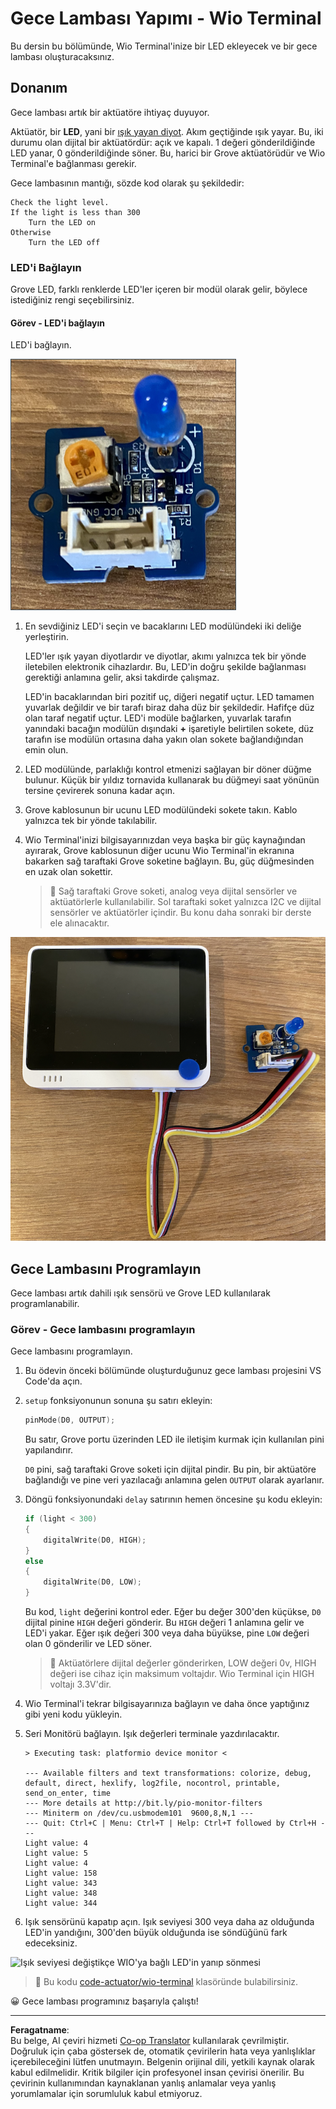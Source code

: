 <!--
CO_OP_TRANSLATOR_METADATA:
{
  "original_hash": "db44083b4dc6fb06eac83c4f16448940",
  "translation_date": "2025-08-28T03:43:39+00:00",
  "source_file": "1-getting-started/lessons/3-sensors-and-actuators/wio-terminal-actuator.md",
  "language_code": "tr"
}
-->
# Gece Lambası Yapımı - Wio Terminal

Bu dersin bu bölümünde, Wio Terminal'inize bir LED ekleyecek ve bir gece lambası oluşturacaksınız.

## Donanım

Gece lambası artık bir aktüatöre ihtiyaç duyuyor.

Aktüatör, bir **LED**, yani bir [ışık yayan diyot](https://wikipedia.org/wiki/Light-emitting_diode). Akım geçtiğinde ışık yayar. Bu, iki durumu olan dijital bir aktüatördür: açık ve kapalı. 1 değeri gönderildiğinde LED yanar, 0 gönderildiğinde söner. Bu, harici bir Grove aktüatörüdür ve Wio Terminal'e bağlanması gerekir.

Gece lambasının mantığı, sözde kod olarak şu şekildedir:

```output
Check the light level.
If the light is less than 300
    Turn the LED on
Otherwise
    Turn the LED off
```

### LED'i Bağlayın

Grove LED, farklı renklerde LED'ler içeren bir modül olarak gelir, böylece istediğiniz rengi seçebilirsiniz.

#### Görev - LED'i bağlayın

LED'i bağlayın.

![Bir Grove LED](../../../../../translated_images/grove-led.6c853be93f473cf2c439cfc74bb1064732b22251a83cedf66e62f783f9cc1a79.tr.png)

1. En sevdiğiniz LED'i seçin ve bacaklarını LED modülündeki iki deliğe yerleştirin.

    LED'ler ışık yayan diyotlardır ve diyotlar, akımı yalnızca tek bir yönde iletebilen elektronik cihazlardır. Bu, LED'in doğru şekilde bağlanması gerektiği anlamına gelir, aksi takdirde çalışmaz.

    LED'in bacaklarından biri pozitif uç, diğeri negatif uçtur. LED tamamen yuvarlak değildir ve bir tarafı biraz daha düz bir şekildedir. Hafifçe düz olan taraf negatif uçtur. LED'i modüle bağlarken, yuvarlak tarafın yanındaki bacağın modülün dışındaki **+** işaretiyle belirtilen sokete, düz tarafın ise modülün ortasına daha yakın olan sokete bağlandığından emin olun.

1. LED modülünde, parlaklığı kontrol etmenizi sağlayan bir döner düğme bulunur. Küçük bir yıldız tornavida kullanarak bu düğmeyi saat yönünün tersine çevirerek sonuna kadar açın.

1. Grove kablosunun bir ucunu LED modülündeki sokete takın. Kablo yalnızca tek bir yönde takılabilir.

1. Wio Terminal'inizi bilgisayarınızdan veya başka bir güç kaynağından ayırarak, Grove kablosunun diğer ucunu Wio Terminal'in ekranına bakarken sağ taraftaki Grove soketine bağlayın. Bu, güç düğmesinden en uzak olan sokettir.

    > 💁 Sağ taraftaki Grove soketi, analog veya dijital sensörler ve aktüatörlerle kullanılabilir. Sol taraftaki soket yalnızca I2C ve dijital sensörler ve aktüatörler içindir. Bu konu daha sonraki bir derste ele alınacaktır.

![Sağ taraftaki sokete bağlanmış Grove LED](../../../../../translated_images/wio-led.265a1897e72d7f21c753257516a4b677d8e30ce2b95fee98189458b3275ba0a6.tr.png)

## Gece Lambasını Programlayın

Gece lambası artık dahili ışık sensörü ve Grove LED kullanılarak programlanabilir.

### Görev - Gece lambasını programlayın

Gece lambasını programlayın.

1. Bu ödevin önceki bölümünde oluşturduğunuz gece lambası projesini VS Code'da açın.

1. `setup` fonksiyonunun sonuna şu satırı ekleyin:

    ```cpp
    pinMode(D0, OUTPUT);
    ```

    Bu satır, Grove portu üzerinden LED ile iletişim kurmak için kullanılan pini yapılandırır.

    `D0` pini, sağ taraftaki Grove soketi için dijital pindir. Bu pin, bir aktüatöre bağlandığı ve pine veri yazılacağı anlamına gelen `OUTPUT` olarak ayarlanır.

1. Döngü fonksiyonundaki `delay` satırının hemen öncesine şu kodu ekleyin:

    ```cpp
    if (light < 300)
    {
        digitalWrite(D0, HIGH);
    }
    else
    {
        digitalWrite(D0, LOW);
    }
    ```

    Bu kod, `light` değerini kontrol eder. Eğer bu değer 300'den küçükse, `D0` dijital pinine `HIGH` değeri gönderir. Bu `HIGH` değeri 1 anlamına gelir ve LED'i yakar. Eğer ışık değeri 300 veya daha büyükse, pine `LOW` değeri olan 0 gönderilir ve LED söner.

    > 💁 Aktüatörlere dijital değerler gönderirken, LOW değeri 0v, HIGH değeri ise cihaz için maksimum voltajdır. Wio Terminal için HIGH voltajı 3.3V'dir.

1. Wio Terminal'i tekrar bilgisayarınıza bağlayın ve daha önce yaptığınız gibi yeni kodu yükleyin.

1. Seri Monitörü bağlayın. Işık değerleri terminale yazdırılacaktır.

    ```output
    > Executing task: platformio device monitor <

    --- Available filters and text transformations: colorize, debug, default, direct, hexlify, log2file, nocontrol, printable, send_on_enter, time
    --- More details at http://bit.ly/pio-monitor-filters
    --- Miniterm on /dev/cu.usbmodem101  9600,8,N,1 ---
    --- Quit: Ctrl+C | Menu: Ctrl+T | Help: Ctrl+T followed by Ctrl+H ---
    Light value: 4
    Light value: 5
    Light value: 4
    Light value: 158
    Light value: 343
    Light value: 348
    Light value: 344
    ```

1. Işık sensörünü kapatıp açın. Işık seviyesi 300 veya daha az olduğunda LED'in yandığını, 300'den büyük olduğunda ise söndüğünü fark edeceksiniz.

![Işık seviyesi değiştikçe WIO'ya bağlı LED'in yanıp sönmesi](../../../../../images/wio-running-assignment-1-1.gif)

> 💁 Bu kodu [code-actuator/wio-terminal](../../../../../1-getting-started/lessons/3-sensors-and-actuators/code-actuator/wio-terminal) klasöründe bulabilirsiniz.

😀 Gece lambası programınız başarıyla çalıştı!

---

**Feragatname**:  
Bu belge, AI çeviri hizmeti [Co-op Translator](https://github.com/Azure/co-op-translator) kullanılarak çevrilmiştir. Doğruluk için çaba göstersek de, otomatik çevirilerin hata veya yanlışlıklar içerebileceğini lütfen unutmayın. Belgenin orijinal dili, yetkili kaynak olarak kabul edilmelidir. Kritik bilgiler için profesyonel insan çevirisi önerilir. Bu çevirinin kullanımından kaynaklanan yanlış anlamalar veya yanlış yorumlamalar için sorumluluk kabul etmiyoruz.